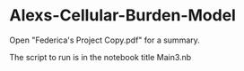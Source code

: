# Alexs-Cellular-Burden-Model
Open "Federica's Project Copy.pdf" for a summary.

The script to run is in the notebook title Main3.nb
